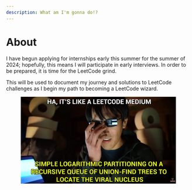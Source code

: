 ```yaml
---
description: What am I'm gonna do!?
---
```


# About

I have begun applying for internships early this summer for the summer of 2024; hopefully, this means I will participate in early interviews. In order to be prepared, it is time for the LeetCode grind.&#x20;

This will be used to document my journey and solutions to LeetCode challenges as I begin my path to becoming a LeetCode wizard.

<figure><img src="../.gitbook/assets/jdieexjoenba1.png" alt=""><figcaption></figcaption></figure>
